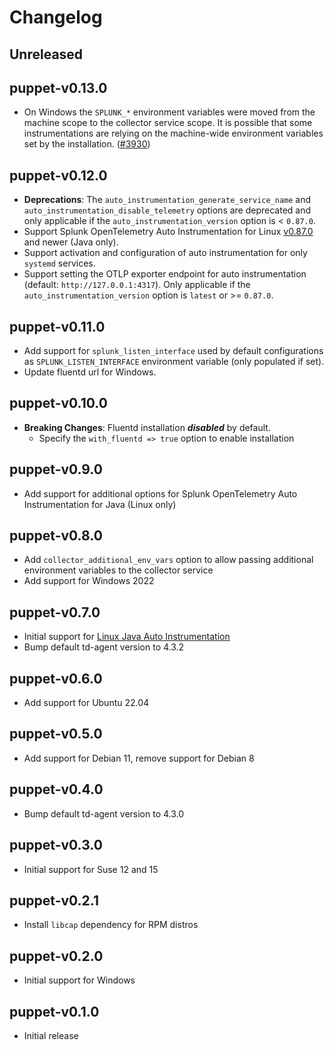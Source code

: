 # Changelog

## Unreleased

## puppet-v0.13.0

- On Windows the `SPLUNK_*` environment variables were moved from the machine scope to the collector service scope.
  It is possible that some instrumentations are relying on the machine-wide environment variables set by the installation. ([#3930](https://github.com/signalfx/splunk-otel-collector/pull/3930))

## puppet-v0.12.0

- **Deprecations**: The `auto_instrumentation_generate_service_name` and `auto_instrumentation_disable_telemetry`
  options are deprecated and only applicable if the `auto_instrumentation_version` option is < `0.87.0`.
- Support Splunk OpenTelemetry Auto Instrumentation for Linux [v0.87.0](
  https://github.com/signalfx/splunk-otel-collector/releases/tag/v0.87.0) and newer (Java only).
- Support activation and configuration of auto instrumentation for only `systemd` services.
- Support setting the OTLP exporter endpoint for auto instrumentation (default: `http://127.0.0.1:4317`). Only
  applicable if the `auto_instrumentation_version` option is `latest` or >= `0.87.0`.

## puppet-v0.11.0

- Add support for `splunk_listen_interface` used by default configurations as `SPLUNK_LISTEN_INTERFACE` environment variable (only populated if set).
- Update fluentd url for Windows.

## puppet-v0.10.0

- **Breaking Changes**: Fluentd installation ***disabled*** by default.
  - Specify the `with_fluentd => true` option to enable installation

## puppet-v0.9.0

- Add support for additional options for Splunk OpenTelemetry Auto Instrumentation for Java (Linux only)

## puppet-v0.8.0

- Add `collector_additional_env_vars` option to allow passing additional environment variables to the collector service
- Add support for Windows 2022

## puppet-v0.7.0

- Initial support for [Linux Java Auto Instrumentation](https://github.com/signalfx/splunk-otel-collector/tree/main/instrumentation)
- Bump default td-agent version to 4.3.2

## puppet-v0.6.0

- Add support for Ubuntu 22.04

## puppet-v0.5.0

- Add support for Debian 11, remove support for Debian 8

## puppet-v0.4.0

- Bump default td-agent version to 4.3.0

## puppet-v0.3.0

- Initial support for Suse 12 and 15

## puppet-v0.2.1

- Install `libcap` dependency for RPM distros

## puppet-v0.2.0

- Initial support for Windows

## puppet-v0.1.0

- Initial release
